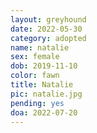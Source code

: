 ```yaml
---
layout: greyhound
date: 2022-05-30
category: adopted
name: natalie
sex: female
dob: 2019-11-10
color: fawn
title: Natalie
pic: natalie.jpg
pending: yes
doa: 2022-07-20
---
```



